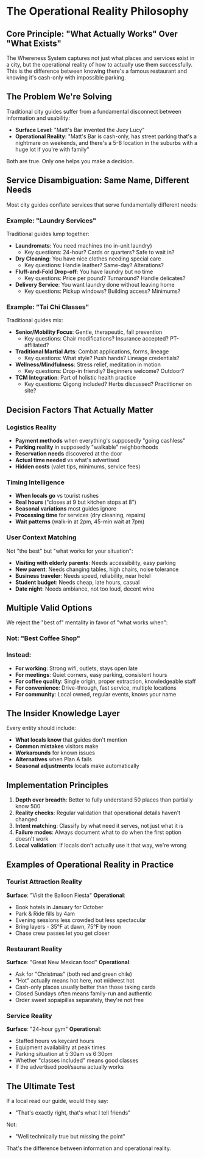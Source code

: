 # The Operational Reality Philosophy

## Core Principle: "What Actually Works" Over "What Exists"

The Whereness System captures not just what places and services exist in a city, but the operational reality of how to actually use them successfully. This is the difference between knowing there's a famous restaurant and knowing it's cash-only with impossible parking.

## The Problem We're Solving

Traditional city guides suffer from a fundamental disconnect between information and usability:

- **Surface Level**: "Matt's Bar invented the Jucy Lucy"
- **Operational Reality**: "Matt's Bar is cash-only, has street parking that's a nightmare on weekends, and there's a 5-8 location in the suburbs with a huge lot if you're with family"

Both are true. Only one helps you make a decision.

## Service Disambiguation: Same Name, Different Needs

Most city guides conflate services that serve fundamentally different needs:

### Example: "Laundry Services"
Traditional guides lump together:
- **Laundromats**: You need machines (no in-unit laundry)
  - Key questions: 24-hour? Cards or quarters? Safe to wait in?
- **Dry Cleaning**: You have nice clothes needing special care
  - Key questions: Handle leather? Same-day? Alterations?
- **Fluff-and-Fold Drop-off**: You have laundry but no time
  - Key questions: Price per pound? Turnaround? Handle delicates?
- **Delivery Service**: You want laundry done without leaving home
  - Key questions: Pickup windows? Building access? Minimums?

### Example: "Tai Chi Classes"
Traditional guides mix:
- **Senior/Mobility Focus**: Gentle, therapeutic, fall prevention
  - Key questions: Chair modifications? Insurance accepted? PT-affiliated?
- **Traditional Martial Arts**: Combat applications, forms, lineage
  - Key questions: What style? Push hands? Lineage credentials?
- **Wellness/Mindfulness**: Stress relief, meditation in motion
  - Key questions: Drop-in friendly? Beginners welcome? Outdoor?
- **TCM Integration**: Part of holistic health practice
  - Key questions: Qigong included? Herbs discussed? Practitioner on site?

## Decision Factors That Actually Matter

### Logistics Reality
- **Payment methods** when everything's supposedly "going cashless"
- **Parking reality** in supposedly "walkable" neighborhoods
- **Reservation needs** discovered at the door
- **Actual time needed** vs what's advertised
- **Hidden costs** (valet tips, minimums, service fees)

### Timing Intelligence
- **When locals go** vs tourist rushes
- **Real hours** ("closes at 9 but kitchen stops at 8")
- **Seasonal variations** most guides ignore
- **Processing time** for services (dry cleaning, repairs)
- **Wait patterns** (walk-in at 2pm, 45-min wait at 7pm)

### User Context Matching
Not "the best" but "what works for your situation":
- **Visiting with elderly parents**: Needs accessibility, easy parking
- **New parent**: Needs changing tables, high chairs, noise tolerance
- **Business traveler**: Needs speed, reliability, near hotel
- **Student budget**: Needs cheap, late hours, casual
- **Date night**: Needs ambiance, not too loud, decent wine

## Multiple Valid Options

We reject the "best of" mentality in favor of "what works when":

### Not: "Best Coffee Shop"
### Instead:
- **For working**: Strong wifi, outlets, stays open late
- **For meetings**: Quiet corners, easy parking, consistent hours
- **For coffee quality**: Single origin, proper extraction, knowledgeable staff
- **For convenience**: Drive-through, fast service, multiple locations
- **For community**: Local owned, regular events, knows your name

## The Insider Knowledge Layer

Every entity should include:
- **What locals know** that guides don't mention
- **Common mistakes** visitors make
- **Workarounds** for known issues
- **Alternatives** when Plan A fails
- **Seasonal adjustments** locals make automatically

## Implementation Principles

1. **Depth over breadth**: Better to fully understand 50 places than partially know 500
2. **Reality checks**: Regular validation that operational details haven't changed
3. **Intent matching**: Classify by what need it serves, not just what it is
4. **Failure modes**: Always document what to do when the first option doesn't work
5. **Local validation**: If locals don't actually use it that way, we're wrong

## Examples of Operational Reality in Practice

### Tourist Attraction Reality
**Surface**: "Visit the Balloon Fiesta"
**Operational**:
- Book hotels in January for October
- Park & Ride fills by 4am
- Evening sessions less crowded but less spectacular
- Bring layers - 35°F at dawn, 75°F by noon
- Chase crew passes let you get closer

### Restaurant Reality
**Surface**: "Great New Mexican food"
**Operational**:
- Ask for "Christmas" (both red and green chile)
- "Hot" actually means hot here, not midwest hot
- Cash-only places usually better than those taking cards
- Closed Sundays often means family-run and authentic
- Order sweet sopaipillas separately, they're not free

### Service Reality
**Surface**: "24-hour gym"
**Operational**:
- Staffed hours vs keycard hours
- Equipment availability at peak times
- Parking situation at 5:30am vs 6:30pm
- Whether "classes included" means good classes
- If the advertised pool/sauna actually works

## The Ultimate Test

If a local read our guide, would they say:
- "That's exactly right, that's what I tell friends"

Not:
- "Well technically true but missing the point"

That's the difference between information and operational reality.